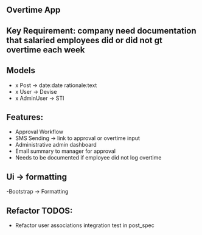## Overtime App

## Key Requirement: company need documentation that salaried employees did or did not gt overtime each week


## Models 
- x Post -> date:date rationale:text
- x User -> Devise
- x AdminUser -> STI

## Features: 
- Approval Workflow
- SMS Sending -> link to approval or overtime input
- Administrative admin dashboard
- Email summary to manager for approval
- Needs to be documented if employee did not log overtime

## Ui -> formatting

-Bootstrap -> Formatting

## Refactor TODOS: 
- Refactor user associations integration test in post_spec